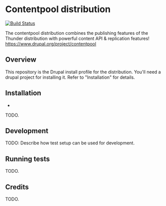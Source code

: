 # Contentpool distribution

[![Build Status](https://travis-ci.org/drunomics/contentpool.svg?branch=8.x-1.x)](https://travis-ci.org/drunomics/contentpool)

 The contentpool distribution combines the publishing features of the Thunder
 distribution with powerful content API & replication features! 
 https://www.drupal.org/project/contentpool 
 
## Overview

This repository is the Drupal install profile for the distribution. You'll
need a drupal project for installing it. Refer to "Installation" for details.

## Installation

* 
TODO.

## Development

TODO: Describe how test setup can be used for development.

## Running tests

TODO.

## Credits

TODO.
